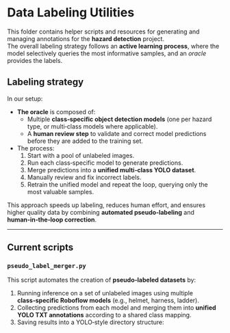 # Data Labeling Utilities

This folder contains helper scripts and resources for generating and managing annotations for the **hazard detection** project.  
The overall labeling strategy follows an **active learning process**, where the model selectively queries the most informative samples, and an *oracle* provides the labels.

## Labeling strategy

In our setup:
- **The oracle** is composed of:
  - Multiple **class‑specific object detection models** (one per hazard type, or multi‑class models where applicable).
  - A **human review step** to validate and correct model predictions before they are added to the training set.
- The process:
  1. Start with a pool of unlabeled images.
  2. Run each class‑specific model to generate predictions.
  3. Merge predictions into a **unified multi‑class YOLO dataset**.
  4. Manually review and fix incorrect labels.
  5. Retrain the unified model and repeat the loop, querying only the most valuable samples.

This approach speeds up labeling, reduces human effort, and ensures higher quality data by combining **automated pseudo‑labeling** and **human‑in‑the‑loop correction**.

---

## Current scripts

### `pseudo_label_merger.py`
This script automates the creation of **pseudo‑labeled datasets** by:
1. Running inference on a set of unlabeled images using multiple **class‑specific Roboflow models** (e.g., helmet, harness, ladder).
2. Collecting predictions from each model and merging them into **unified YOLO TXT annotations** according to a shared class mapping.
3. Saving results into a YOLO‑style directory structure:

